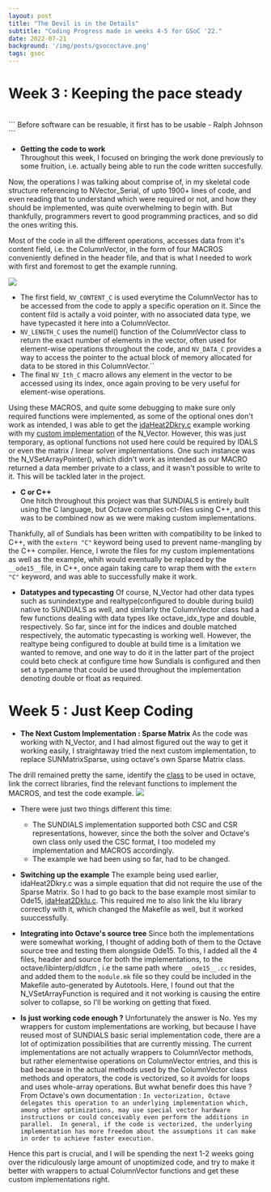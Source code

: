 ```yaml
---
layout: post
title: "The Devil is in the Details"
subtitle: "Coding Progress made in weeks 4-5 for GSoC '22."
date: 2022-07-21
background: '/img/posts/gsococtave.png'
tags: gsoc
---
```


# Week 3 : Keeping the pace steady 
<br>
```
Before software can be resuable, it first has to be usable
                                        - Ralph Johnson
```

- **Getting the code to work** <br>
Throughout this week, I focused on bringing the work done previously to some fruition, i.e. actually being able to run the code written succesfully. 

Now, the operations I was talking about comprise of, in my skeletal code structure referencing to NVector_Serial, of upto 1900+ lines of code, and even reading that to understand which were required or not, and how they should be implemented, was quite overwhelming to begin with. But thankfully, programmers revert to good programming practices, and so did the ones writing this. 

Most of the code in all the different operations, accesses data from it's content field, i.e. the ColumnVector, in the form of four MACROS conveniently defined in the header file, and that is what I needed to work with first and foremost to get the example running.

<img src = "https://i.postimg.cc/mDcvNKsJ/Screenshot-from-2022-07-22-01-49-34.png"/>

  - The first field, `NV_CONTENT_C` is used everytime the ColumnVector has to be accessed from the code to apply a specific operation on it. Since the content fild is actally a void pointer, with no associated data type, we have typecasted it here into a ColumnVector.
  - `NV_LENGTH_C` uses the numel() function of the ColumnVector class to return the exact number of elements in the vector, often used for element-wise operations throughout the code, and `NV_DATA_C` provides a way to access the pointer to the actual block of memory allocated for data to be stored in this ColumnVector.``
  - The final `NV_Ith_C` macro allows any element in the vector to be accessed using its index, once again proving to be very useful for element-wise operations.

Using these MACROS, and quite some debugging to make sure only required functions were implemented, as some of the optional ones don't work as intended, I was able to get the [idaHeat2Dkry.c](https://github.com/LLNL/sundials/blob/main/examples/ida/serial/idaHeat2D_kry.c) example working with my [custom implementation](https://github.com/sarrah-basta/octave/commit/2a7846b454089f4c4a73c1138efc40c910bd9cb7) of the N_Vector. However, this was just temporary, as optional functions not used here could be required by IDALS or even the matrix / linear solver implementations. One such instance was the N_VSetArrayPointer(), which didn't work as intended as our MACRO returned a data member private to a class, and it wasn't possible to write to it. This will be tackled later in the project.

- **C or C++** <br>
One hitch throughout this project was that SUNDIALS is entirely built using the C language, but Octave compiles oct-files using C++, and this was to be combined now as we were making custom implementations.

Thankfully, all of Sundials has been written with compatibility to be linked to C++, with the `extern "C"`
keyword being used to prevent name-mangling by the C++ compiler. Hence, I wrote the files for my custom implementations as well as the example, whih would eventually be replaced by the `__ode15__`file, in C++, once again taking care to wrap them with the `extern "C"` keyword, and was able to successfully make it work.

- **Datatypes and typecasting**
Of course, N_Vector had other data types such as sunindextype and realtype(configured to double during build) native to SUNDIALS as well, and similarly the ColumnVector class had a few functions dealing with data types like octave_idx_type and double, respectively. So far, since int for the indices and double matched respectively, the automatic typecasting is working well. 
However, the realtype being configured to double at build time is a limitation we wanted to remove, and one way to do it in the latter part of the project could beto check at configure time how Sundials is configured and then set a typename that could be used throughout the implementation denoting double or float as required.

# Week 5 : Just Keep Coding

- **The Next Custom Implementation : Sparse Matrix**
As the code was working with N_Vector, and I had almost figured out the way to get it working easily, I straightaway tried the next custom implementation, to replace SUNMatrixSparse, using octave's own Sparse Matrix class.

The drill remained pretty the same, identify the [class](https://docs.octave.org/doxygen/8/d6/d2c/classSparseMatrix.html) to be used in octave, link the correct libraries, find the relevant functions to implement the MACROS, and test the code example.
<img src="https://i.postimg.cc/Wzq5hJZJ/Screenshot-from-2022-07-22-03-29-00.png"/>

- There were just two things different this time:
  - The SUNDIALS implementation supported both CSC and CSR representations, however, since the both the solver and Octave's own class only used the CSC format, I too modeled my implementation and MACROS accordingly.  
  - The example we had been using so far, had to be changed.

- **Switching up the example**
The example being used earlier, idaHeat2Dkry.c was a simple equation that did not require the use of the Sparse Matrix. So I had to go back to the base example most similar to Ode15, [idaHeat2Dklu.c](https://github.com/LLNL/sundials/blob/main/examples/ida/serial/idaHeat2D_klu.c). This required me to also link the klu library correctly with it, which changed the Makefile as well, but it worked suuccessfully.

- **Integrating into Octave's source tree**
Since both the implementations were somewhat working, I thought of adding both of them to the Octave source tree and testing them alongside Ode15. To this, I added all the 4 files, header and source for both the implementations, to the octave/libinterp/dldfcn , i.e the same path where `__ode15__.cc` resides, and added them to the `module.mk` file so they could be included in the Makefile auto-generated by Autotools.
Here, I found out that the N_VSetArrayFunction is required and it not working is causing the entire solver to collapse, so I'll be working on getting that fixed.

- **Is just working code enough ?**
Unfortunately the answer is No. Yes my wrappers for custom implementations are working, but because I have reused most of SUNDIALS basic serial implementation code, there  are a lot of optimization possibilities that are currently missing. 
The current implementations are not actually wrappers to ColumnVector methods, but rather elementwise operations on ColumnVector entries, and this is bad because in the actual methods used by the ColumnVector class methods and operators, the code is vectorized, so it avoids for loops and uses whole-array operations. But wwhat benefir does this have ?
From Octave's own documentation :
`In vectorization, Octave delegates this operation to an underlying implementation which, among other optimizations, may use special vector hardware instructions or could conceivably even perform the additions in parallel.  In general, if the code is vectorized, the underlying implementation has more freedom about the assumptions it can make in order to achieve faster execution.`

Hence this part is crucial, and I will be spending the next 1-2 weeks going over the ridiculously large amount of unoptimized code, and try to make it better with wrappers to actual ColumnVector functions and get these custom implementations right.